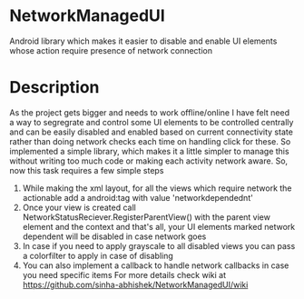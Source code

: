 # NetworkManagedUI
Android library which makes it easier to disable and enable UI elements whose action require presence of network connection

# Description
As the project gets bigger and needs to work offline/online I have felt need a way to segregrate and control some UI elements to be controlled centrally and can be easily disabled and enabled based on current connectivity state rather than doing network checks each time on handling click for these. So implemented a simple library, which makes it a little simpler to manage this without writing too much code or making each activity network aware. So, now this task requires a few simple steps

1) While making the xml layout, for all the views which require network the actionable add a android:tag with value 'networkdependednt'
2) Once your view is created call NetworkStatusReciever.RegisterParentView() with the parent view element and the context and that's all, your UI elements marked network dependent will be disabled in case network goes
3) In case if you need to apply grayscale to all disabled views you can pass a colorfilter to apply in case of disabling
4) You can also implement a callback to handle network callbacks in case you need specific items
For more details check wiki at https://github.com/sinha-abhishek/NetworkManagedUI/wiki 
    
